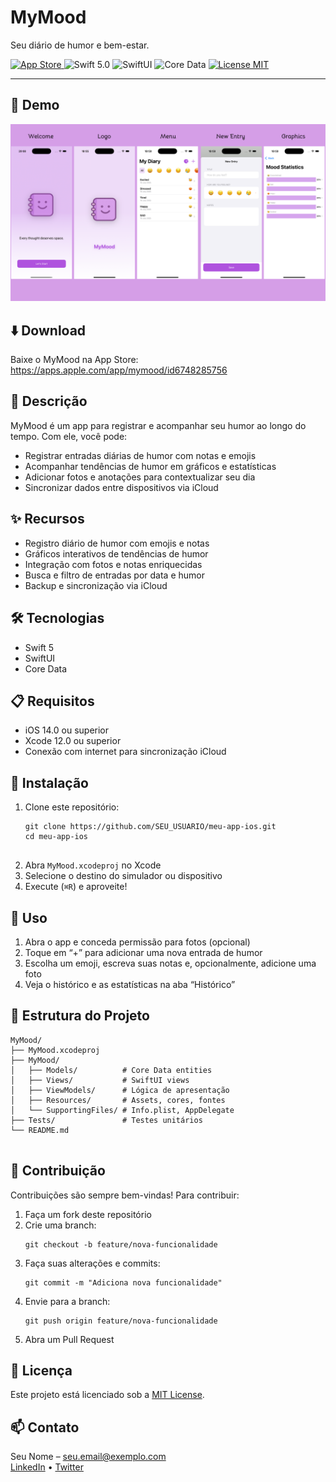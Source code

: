 <!DOCTYPE html>
<html lang="pt-BR">
<head>
  <meta charset="UTF-8" />
  <meta name="viewport" content="width=device-width, initial-scale=1.0"/>
  <title>MyMood – README</title>
</head>
<body>

  <h1>MyMood</h1>
  <p>Seu diário de humor e bem-estar.</p>

  <p>
    <a href="https://apps.apple.com/app/mymood/id6748285756">
      <img src="https://img.shields.io/badge/App%20Store-free-brightgreen" alt="App Store">
    </a>
    <img src="https://img.shields.io/badge/Swift-5.0-orange" alt="Swift 5.0">
    <img src="https://img.shields.io/badge/SwiftUI-✓-blue" alt="SwiftUI">
    <img src="https://img.shields.io/badge/Core_Data-✓-blue" alt="Core Data">
    <a href="LICENSE">
      <img src="https://img.shields.io/badge/License-MIT-blue.svg" alt="License MIT">
    </a>
  </p>

  <hr/>

  <h2>📱 Demo</h2>
  <p>
    <img src="https://raw.githubusercontent.com/LauroMarinho/MyMood/0f4c4f39ac5b861451b40c978013964bc9669c34/Pa%CC%81gina%20de%20ti%CC%81tulo-3.png" alt="Página de título do MyMood" />
  </p>

  <h2>⬇️ Download</h2>
  <p>
    Baixe o MyMood na App Store:  
    <a href="https://apps.apple.com/app/mymood/id6748285756">https://apps.apple.com/app/mymood/id6748285756</a>
  </p>

  <h2>📝 Descrição</h2>
  <p>MyMood é um app para registrar e acompanhar seu humor ao longo do tempo. Com ele, você pode:</p>
  <ul>
    <li>Registrar entradas diárias de humor com notas e emojis</li>
    <li>Acompanhar tendências de humor em gráficos e estatísticas</li>
    <li>Adicionar fotos e anotações para contextualizar seu dia</li>
    <li>Sincronizar dados entre dispositivos via iCloud</li>
  </ul>

  <h2>✨ Recursos</h2>
  <ul>
    <li>Registro diário de humor com emojis e notas</li>
    <li>Gráficos interativos de tendências de humor</li>
    <li>Integração com fotos e notas enriquecidas</li>
    <li>Busca e filtro de entradas por data e humor</li>
    <li>Backup e sincronização via iCloud</li>
  </ul>

  <h2>🛠️ Tecnologias</h2>
  <ul>
    <li>Swift 5</li>
    <li>SwiftUI</li>
    <li>Core Data</li>
  </ul>

  <h2>📋 Requisitos</h2>
  <ul>
    <li>iOS 14.0 ou superior</li>
    <li>Xcode 12.0 ou superior</li>
    <li>Conexão com internet para sincronização iCloud</li>
  </ul>

  <h2>🚀 Instalação</h2>
  <ol>
    <li>Clone este repositório:<br/>
      <pre><code>git clone https://github.com/SEU_USUARIO/meu-app-ios.git
cd meu-app-ios
      </code></pre>
    </li>
    <li>Abra <code>MyMood.xcodeproj</code> no Xcode</li>
    <li>Selecione o destino do simulador ou dispositivo</li>
    <li>Execute (<code>⌘R</code>) e aproveite!</li>
  </ol>

  <h2>🎯 Uso</h2>
  <ol>
    <li>Abra o app e conceda permissão para fotos (opcional)</li>
    <li>Toque em “+” para adicionar uma nova entrada de humor</li>
    <li>Escolha um emoji, escreva suas notas e, opcionalmente, adicione uma foto</li>
    <li>Veja o histórico e as estatísticas na aba “Histórico”</li>
  </ol>

  <h2>📂 Estrutura do Projeto</h2>
  <pre><code>MyMood/
├── MyMood.xcodeproj
├── MyMood/
│   ├── Models/          # Core Data entities
│   ├── Views/           # SwiftUI views
│   ├── ViewModels/      # Lógica de apresentação
│   ├── Resources/       # Assets, cores, fontes
│   └── SupportingFiles/ # Info.plist, AppDelegate
├── Tests/               # Testes unitários
└── README.md
  </code></pre>

  <h2>🤝 Contribuição</h2>
  <p>Contribuições são sempre bem-vindas! Para contribuir:</p>
  <ol>
    <li>Faça um fork deste repositório</li>
    <li>Crie uma branch:<br/>
      <pre><code>git checkout -b feature/nova-funcionalidade</code></pre>
    </li>
    <li>Faça suas alterações e commits:<br/>
      <pre><code>git commit -m "Adiciona nova funcionalidade"</code></pre>
    </li>
    <li>Envie para a branch:<br/>
      <pre><code>git push origin feature/nova-funcionalidade</code></pre>
    </li>
    <li>Abra um Pull Request</li>
  </ol>

  <h2>📄 Licença</h2>
  <p>Este projeto está licenciado sob a <a href="LICENSE">MIT License</a>.</p>

  <h2>📫 Contato</h2>
  <p>
    Seu Nome – <a href="mailto:seu.email@exemplo.com">seu.email@exemplo.com</a><br/>
    <a href="https://linkedin.com/in/SEU_PERFIL">LinkedIn</a> • <a href="https://twitter.com/SEU_PERFIL">Twitter</a>
  </p>

</body>
</html>
